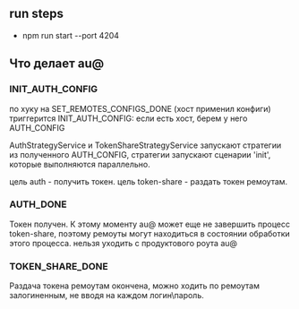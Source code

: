 ## run steps

- npm run start --port 4204

## Что делает au@

### INIT_AUTH_CONFIG
по хуку на SET_REMOTES_CONFIGS_DONE (хост применил конфиги)
триггерится INIT_AUTH_CONFIG:
если есть хост, берем у него AUTH_CONFIG

AuthStrategyService и TokenShareStrategyService
запускают стратегии из полученного AUTH_CONFIG,
стратегии запускают сценарии 'init',
которые выполняются параллельно.

цель auth - получить токен.
цель token-share - раздать токен ремоутам.

### AUTH_DONE
Токен получен.
К этому моменту au@ может еще не завершить процесс token-share,
поэтому ремоуты могут находиться в состоянии обработки этого процесса.
нельзя уходить с продуктового роута au@

### TOKEN_SHARE_DONE
Раздача токена ремоутам окончена, 
можно ходить по ремоутам залогиненным, 
не вводя на каждом логин\пароль.

